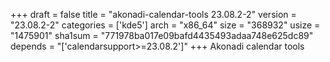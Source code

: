 +++
draft = false
title = "akonadi-calendar-tools 23.08.2-2"
version = "23.08.2-2"
categories = ['kde5']
arch = "x86_64"
size = "368932"
usize = "1475901"
sha1sum = "771978ba017e09bafd4435493adaa748e625dc89"
depends = "['calendarsupport>=23.08.2']"
+++
Akonadi calendar tools